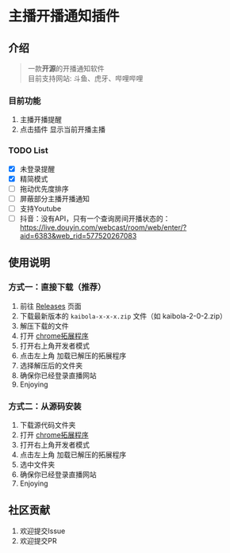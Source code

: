 # 主播开播通知插件

## 介绍

> 一款**开源**的开播通知软件  
> 目前支持网站: 斗鱼、虎牙、哔哩哔哩

### 目前功能

1. 主播开播提醒
2. 点击插件 显示当前开播主播

### TODO List

- [x] 未登录提醒
- [x] 精简模式
- [ ] 拖动优先度排序
- [ ] 屏蔽部分主播开播通知
- [ ] 支持Youtube
- [ ] 抖音：没有API，只有一个查询房间开播状态的：https://live.douyin.com/webcast/room/web/enter/?aid=6383&web_rid=577520267083

## 使用说明

### 方式一：直接下载（推荐）

1. 前往 [Releases](../../releases) 页面
2. 下载最新版本的 `kaibola-x-x-x.zip` 文件（如 kaibola-2-0-2.zip）
3. 解压下载的文件
4. 打开 [chrome拓展程序](chrome://extensions/)
5. 打开右上角开发者模式
6. 点击左上角 加载已解压的拓展程序
7. 选择解压后的文件夹
8. 确保你已经登录直播网站
9. Enjoying

### 方式二：从源码安装

1. 下载源代码文件夹
2. 打开 [chrome拓展程序](chrome://extensions/)
3. 打开右上角开发者模式
4. 点击左上角 加载已解压的拓展程序
5. 选中文件夹
6. 确保你已经登录直播网站
7. Enjoying

## 社区贡献

1. 欢迎提交Issue
2. 欢迎提交PR
